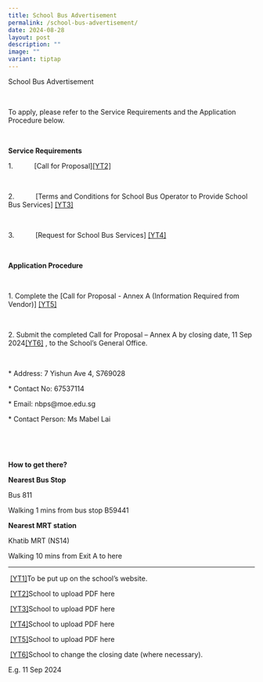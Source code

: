 ```yaml
---
title: School Bus Advertisement
permalink: /school-bus-advertisement/
date: 2024-08-28
layout: post
description: ""
image: ""
variant: tiptap
---
```

<p><a rel="noopener noreferrer nofollow" target="_blank">School Bus Advertisement</a>
</p>
<p>&nbsp;</p>
<p>To apply, please refer to the Service Requirements and the Application
Procedure below.</p>
<p>&nbsp;</p>
<p><strong>Service Requirements</strong>
</p>
<p>1.&nbsp;&nbsp;&nbsp;&nbsp;&nbsp;&nbsp;&nbsp;&nbsp;&nbsp;&nbsp; <a rel="noopener noreferrer nofollow" target="_blank">[Call for Proposal]</a><a href="#_msocom_2" class="msocomanchor" rel="noopener noreferrer nofollow" target="_blank">[YT2]</a>&nbsp;</p>
<p>&nbsp;</p>
<p>2.&nbsp;&nbsp;&nbsp;&nbsp;&nbsp;&nbsp;&nbsp;&nbsp;&nbsp;&nbsp; <a rel="noopener noreferrer nofollow" target="_blank">[Terms and Conditions for School Bus Operator to Provide School Bus Services]</a>
<a href="#_msocom_3" class="msocomanchor" rel="noopener noreferrer nofollow" target="_blank">[YT3]</a>&nbsp;</p>
<p>&nbsp;</p>
<p>3.&nbsp;&nbsp;&nbsp;&nbsp;&nbsp;&nbsp;&nbsp;&nbsp;&nbsp;&nbsp; <a rel="noopener noreferrer nofollow" target="_blank">[Request for School Bus Services]</a>
<a href="#_msocom_4" class="msocomanchor" rel="noopener noreferrer nofollow" target="_blank">[YT4]</a>&nbsp;</p>
<p>&nbsp;</p>
<p><strong>Application Procedure</strong>
</p>
<p>&nbsp;</p>
<p>1. Complete the <a rel="noopener noreferrer nofollow" target="_blank">[Call for Proposal - Annex A (Information Required from Vendor)]</a>
<a href="#_msocom_5" class="msocomanchor" rel="noopener noreferrer nofollow" target="_blank">[YT5]</a>&nbsp;</p>
<p>&nbsp;</p>
<p>2. Submit the completed Call for Proposal – Annex A by closing date, 11
Sep<a rel="noopener noreferrer nofollow" target="_blank"> 2024</a><a href="#_msocom_6" class="msocomanchor" rel="noopener noreferrer nofollow" target="_blank">[YT6]</a>&nbsp;,
to the School’s General Office.</p>
<p>&nbsp;</p>
<p>* Address: 7 Yishun Ave 4, S769028</p>
<p>* Contact No: 67537114</p>
<p>* Email: <a rel="noopener noreferrer nofollow" target="_blank">nbps@moe.edu.sg</a>
</p>
<p>* Contact Person: Ms Mabel Lai</p>
<p>&nbsp;</p>
<p>&nbsp;</p>
<p><strong>How to get there?</strong>
</p>
<p><strong>Nearest Bus Stop</strong>
</p>
<p>Bus 811</p>
<p>Walking 1 mins from bus stop B59441</p>
<p><strong>Nearest MRT station</strong>
</p>
<p>Khatib MRT (NS14)</p>
<p>Walking 10 mins from Exit A to here</p>
<hr>
<p>&nbsp;<a href="#_msoanchor_1" class="msocomoff" rel="noopener noreferrer nofollow" target="_blank">[YT1]</a>To be put up on the school’s website.</p>
<p>&nbsp;<a href="#_msoanchor_2" class="msocomoff" rel="noopener noreferrer nofollow" target="_blank">[YT2]</a>School to upload PDF here</p>
<p>&nbsp;<a href="#_msoanchor_3" class="msocomoff" rel="noopener noreferrer nofollow" target="_blank">[YT3]</a>School to upload PDF here</p>
<p>&nbsp;<a href="#_msoanchor_4" class="msocomoff" rel="noopener noreferrer nofollow" target="_blank">[YT4]</a>School to upload PDF here</p>
<p>&nbsp;<a href="#_msoanchor_5" class="msocomoff" rel="noopener noreferrer nofollow" target="_blank">[YT5]</a>School to upload PDF here</p>
<p>&nbsp;<a href="#_msoanchor_6" class="msocomoff" rel="noopener noreferrer nofollow" target="_blank">[YT6]</a>School to change the closing date (where
necessary).</p>
<p></p>
<p>E.g. 11 Sep 2024</p>